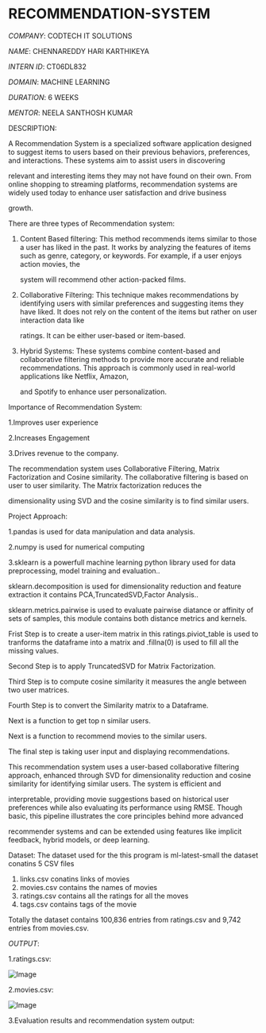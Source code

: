 # RECOMMENDATION-SYSTEM

*COMPANY*: CODTECH IT SOLUTIONS

*NAME*: CHENNAREDDY HARI KARTHIKEYA

*INTERN ID*: CT06DL832

*DOMAIN*: MACHINE LEARNING

*DURATION*: 6 WEEKS

*MENTOR*: NEELA SANTHOSH KUMAR

DESCRIPTION:

A Recommendation System is a specialized software application designed to suggest items to users based on their previous behaviors, preferences, and interactions. These systems aim to assist users in discovering 

relevant and interesting items they may not have found on their own. From online shopping to streaming platforms, recommendation systems are widely used today to enhance user satisfaction and drive business 

growth.

There are three types of Recommendation system:
1. Content Based filtering:
   This method recommends items similar to those a user has liked in the past. It works by analyzing the features of items such as genre, category, or keywords. For example, if a user enjoys action movies, the

   system will recommend other action-packed films.

2. Collaborative Filtering:
   This technique makes recommendations by identifying users with similar preferences and suggesting items they have liked. It does not rely on the content of the items but rather on user interaction data like

   ratings. It can be either user-based or item-based.

3. Hybrid Systems:
   These systems combine content-based and collaborative filtering methods to provide more accurate and reliable recommendations. This approach is commonly used in real-world applications like Netflix, Amazon,

   and Spotify to enhance user personalization.

Importance of Recommendation System:

1.Improves user experience

2.Increases Engagement

3.Drives revenue to the company.

The recommendation system uses Collaborative Filtering, Matrix Factorization and Cosine similarity. The collaborative filtering is based on user to user similarity. The Matrix factorization reduces the 

dimensionality using SVD and the cosine similarity is to find similar users.

Project Approach:

1.pandas is used for data manipulation and data analysis.

2.numpy is used for numerical computing 

3.sklearn is a powerfull machine learning python library used for data preprocessing, model training and evaluation..

sklearn.decomposition is used for dimensionality reduction and feature extraction it contains PCA,TruncatedSVD,Factor Analysis..

sklearn.metrics.pairwise is used to evaluate pairwise diatance or affinity of sets of samples, this module contains both distance metrics and kernels.

Frist Step is to create a user-item matrix in this ratings.piviot_table is used to tranforms the dataframe into a matrix and .fillna(0) is used to fill all the missing values.

Second Step is to apply TruncatedSVD for Matrix Factorization.

Third Step is to compute cosine similarity it measures the angle between two user matrices.

Fourth Step is to convert the Similarity matrix to a Dataframe.

Next is a function to get top n similar users.

Next is a function to recommend movies to the similar users.

The final step is taking user input and displaying recommendations.

This recommendation system uses a user-based collaborative filtering approach, enhanced through SVD for dimensionality reduction and cosine similarity for identifying similar users. The system is efficient and 

interpretable, providing movie suggestions based on historical user preferences while also evaluating its performance using RMSE. Though basic, this pipeline illustrates the core principles behind more advanced 

recommender systems and can be extended using features like implicit feedback, hybrid models, or deep learning.

Dataset:
The dataset used for the this program is ml-latest-small the dataset conatins 5 CSV files
1. links.csv conatins links of movies
2. movies.csv contains the names of movies
3. ratings.csv contains all the ratings for all the moves
4. tags.csv contains tags of the movie

Totally the dataset contains 100,836 entries from ratings.csv and 9,742 entries from movies.csv.

*OUTPUT*:

1.ratings.csv:

![Image](https://github.com/user-attachments/assets/533ebceb-60d5-4d97-8371-7f5387e4e074)

2.movies.csv:

![Image](https://github.com/user-attachments/assets/ba405ef5-da64-4988-932f-9f3615ff1271)

3.Evaluation results and recommendation system output:


